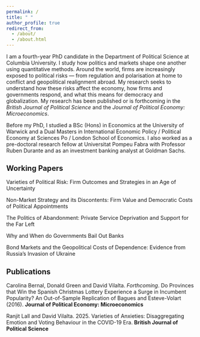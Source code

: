 ```yaml
---
permalink: /
title: " "
author_profile: true
redirect_from: 
  - /about/
  - /about.html
---
```


<style>
html { font-size: 15px; }        /* default is 16px */
h1 { font-size: 1.6rem; }
h2 { font-size: 1.3rem; }
</style>

I am a fourth-year PhD candidate in the Department of Political Science at Columbia University. I study how politics and markets shape one another using quantitative methods. Around the world, firms are increasingly exposed to political risks — from regulation and polarisation at home to conflict and geopolitical realignment abroad. My research seeks to understand how these risks affect the economy, how firms and governments respond, and what this means for democracy and globalization. My research has been published or is forthcoming in the _British Journal of Political Science_ and the _Journal of Political Economy: Microeconomics_. 

Before my PhD, I studied a BSc (Hons) in Economics at the University of Warwick and a Dual Masters in International Economic Policy / Political Economy at Sciences Po / London School of Economics. I also worked as a pre-doctoral research fellow at Universitat Pompeu Fabra with Professor Ruben Durante and as an investment banking analyst at Goldman Sachs.

## Working Papers

Varieties of Political Risk: Firm Outcomes and Strategies in an Age of Uncertainty

Non-Market Strategy and its Discontents: Firm Value and Democratic Costs of Political Appointments

The Politics of Abandonment: Private Service Deprivation and Support for the Far Left

Why and When do Governments Bail Out Banks

Bond Markets and the Geopolitical Costs of Dependence: Evidence from Russia’s Invasion of Ukraine

## Publications

Carolina Bernal, Donald Green and David Vilalta. _Forthcoming_. Do Provinces that Win the Spanish Christmas Lottery Experience a Surge in Incumbent Popularity? An Out-of-Sample Replication of Bagues and Esteve-Volart (2016). **Journal of Political Economy: Microeconomics**

Ranjit Lall and David Vilalta. 2025. Varieties of Anxieties: Disaggregating Emotion and Voting Behaviour in the COVID-19 Era. **British Journal of Political Science**
